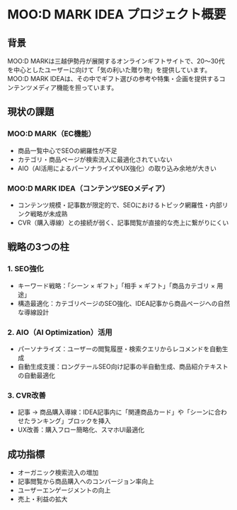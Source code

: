 # MOO:D MARK IDEA プロジェクト概要

## 背景

MOO:D MARKは三越伊勢丹が展開するオンラインギフトサイトで、20〜30代を中心としたユーザーに向けて「気の利いた贈り物」を提供しています。MOO:D MARK IDEAは、その中でギフト選びの参考や特集・企画を提供するコンテンツメディア機能を担っています。

## 現状の課題

### MOO:D MARK（EC機能）
- 商品一覧中心でSEOの網羅性が不足
- カテゴリ・商品ページが検索流入に最適化されていない
- AIO（AI活用によるパーソナライズやUX強化）の取り込み余地が大きい

### MOO:D MARK IDEA（コンテンツSEOメディア）
- コンテンツ規模・記事数が限定的で、SEOにおけるトピック網羅性・内部リンク戦略が未成熟
- CVR（購入導線）との接続が弱く、記事閲覧が直接的な売上に繋がりにくい

## 戦略の3つの柱

### 1. SEO強化
- キーワード戦略：「シーン × ギフト」「相手 × ギフト」「商品カテゴリ × 用途」
- 構造最適化：カテゴリページのSEO強化、IDEA記事から商品ページへの自然な導線設計

### 2. AIO（AI Optimization）活用
- パーソナライズ：ユーザーの閲覧履歴・検索クエリからレコメンドを自動生成
- 自動生成支援：ロングテールSEO向け記事の半自動生成、商品紹介テキストの自動最適化

### 3. CVR改善
- 記事 → 商品購入導線：IDEA記事内に「関連商品カード」や「シーンに合わせたランキング」ブロックを挿入
- UX改善：購入フロー簡略化、スマホUI最適化

## 成功指標

- オーガニック検索流入の増加
- 記事閲覧から商品購入へのコンバージョン率向上
- ユーザーエンゲージメントの向上
- 売上・利益の拡大
